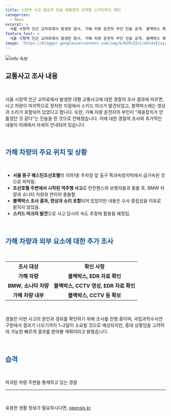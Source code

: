 ```yaml
---
title: 시청역 사고 동승자 진술 제동장치 오작동 스키드마크 확인
categories:
  - News
excerpt: >
  서울 시청역 인근 교차로에서 발생한 참사, 가해 차량 운전자 부인 진술 공개. 블랙박스 확인 중인 경찰, 스키드 마크 발견. 운전자 부인 제동장치 안들었다 진술에 대한 경찰의 조사 과정과 가해 차량의 움직임에 대한 추정 및 확인 중이다. 경찰은 사고 차량과 BMW, 소나타의 블랙박스, CCTV 영상, EDR 자료를 국립과학수사연구원에 의뢰하여 조사 중이며, 사고 기록장치 등에 대한 조사는 1~2달이 소요될 것으로 예상되지만 가능한 빠르게 결과를 받아볼 것으로 밝혔다.
feature_text: >
  서울 시청역 인근 교차로에서 발생한 참사, 가해 차량 운전자 부인 진술 공개. 블랙박스 확인 중인 경찰, 스키드 마크 발견. 운전자 부인 제동장치 안들었다 진술에 대한 경찰의 조사 과정과 가해 차량의 움직임에 대한 추정 및 확인 중이다. 경찰은 사고 차량과 BMW, 소나타의 블랙박스, CCTV 영상, EDR 자료를 국립과학수사연구원에 의뢰하여 조사 중이며, 사고 기록장치 등에 대한 조사는 1~2달이 소요될 것으로 예상되지만 가능한 빠르게 결과를 받아볼 것으로 밝혔다.
image: 'https://blogger.googleusercontent.com/img/b/R29vZ2xl/AVvXsEixyZcFfHzMRdzZMjFBmAUKJYCLCGyLL1o632UiGVXcaFdKo_bkvkuCioo0uUKlGfBVcT3P84aROyZIXSBEx3Aw5nCQ3pTgDom1WDC4m8eifvWiAmWEEVb4x6G_l8C0QH225ldMjyaFvpxGEBGNO37VmDTDMHGhJPq73UglMfDca1-0aw/s1600/blogspot.png'
---
```


<p><img src="https://blogger.googleusercontent.com/img/b/R29vZ2xl/AVvXsEixyZcFfHzMRdzZMjFBmAUKJYCLCGyLL1o632UiGVXcaFdKo_bkvkuCioo0uUKlGfBVcT3P84aROyZIXSBEx3Aw5nCQ3pTgDom1WDC4m8eifvWiAmWEEVb4x6G_l8C0QH225ldMjyaFvpxGEBGNO37VmDTDMHGhJPq73UglMfDca1-0aw/s1600/blogspot.png" alt="info 속보" /></p>

<h2 data-ke-size="size26">교통사고 조사 내용</h2>

<p data-ke-size="size16">&nbsp;</p>

<p data-ke-size="size16">서울 시청역 인근 교차로에서 발생한 대형 교통사고에 대한 경찰의 조사 결과에 따르면, 사고 차량이 마지막으로 정차한 지점에서 스키드 마크가 발견되었고, 블랙박스에는 영상과 소리가 포함되어 있었다고 합니다. 또한, 가해 차량 운전자의 부인이 "제동장치가 안 들었던 것 같다"는 진술을 한 것으로 전해졌습니다. 이에 대한 경찰의 조사와 추가적인 내용이 아래에서 자세히 안내되어 있습니다.</p>

<p data-ke-size="size16">&nbsp;</p>

<h2><b><span style="color: #1a5490;">가해 차량의 주요 위치 및 상황</span></b></h2>

<p data-ke-size="size16">&nbsp;</p>

<ul>
  <li><b>서울 중구 웨스틴조선호텔</b>의 지하1층 주차장 앞 출구 쪽과속방지턱에서 급가속된 것으로 파악됨.</li>
  <li><b>조선호텔 주변에서 시작된 역주행 사고</b>로 안전펜스와 보행자들과 충돌 후, BMW 차량과 소나타 차량과 연이어 충돌함.</li>
  <li><b>블랙박스 조사 결과, 영상과 소리 포함</b>되어 있었지만 내용은 수사 중립성을 이유로 밝히지 않았음.</li>
  <li><b>스키드 마크의 발견</b>으로 사고 당시의 속도 추정에 활용될 예정임.</li>
</ul>

<p data-ke-size="size16">&nbsp;</p>

<h2><b><span style="color: #1a5490;">가해 차량과 외부 요소에 대한 추가 조사</span></b></h2>

<p data-ke-size="size16">&nbsp;</p>

<table>
  <tr>
    <td style="text-align: center; height: 17px;"><b>조사 대상</b></td>
    <td style="text-align: center; height: 17px;"><b>확인 사항</b></td>
  </tr>
  <tr>
    <td style="text-align: center; height: 17px;"><b>가해 차량</b></td>
    <td style="text-align: center; height: 17px;"><b>블랙박스, EDR 자료 확인</b></td>
  </tr>
  <tr>
    <td style="text-align: center; height: 17px;"><b>BMW, 소나타 차량</b></td>
    <td style="text-align: center; height: 17px;"><b>블랙박스, CCTV 영상, EDR 자료 확인</b></td>
  </tr>
  <tr>
    <td style="text-align: center; height: 17px;"><b>가해 차량 내부</b></td>
    <td style="text-align: center; height: 17px;"><b>블랙박스, CCTV 등 확보</b></td>
  </tr>
</table>

<p data-ke-size="size16">&nbsp;</p>

<p data-ke-size="size16">경찰은 이번 사고의 원인과 경위를 확인하기 위해 조사를 진행 중이며, 국립과학수사연구원에서 결과가 나오기까지 1~2달이 소요될 것으로 예상되지만, 중대 상황임을 고려하여 가능한 빠르게 결과를 받아볼 계획이라고 밝혔습니다.</p>

<p data-ke-size="size16">&nbsp;</p>

<h2><b><span style="color: #1a5490;">습격</span></b></h2>

<p data-ke-size="size16">&nbsp;</p>

<p data-ke-size="size16">파괴된 차량 주변을 통제하고 있는 경찰</p>

<hr>

<p data-ke-size="size16">&nbsp;</p>
유용한 생활 정보가 필요하시다면, <a href="https://opensis.kr" rel="dofollow">opensis.kr</a>


